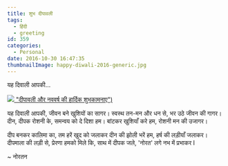 ```yaml
---
title: शुभ दीपावली
tags:
  - हिंदी
  - greeting
id: 359
categories:
  - Personal
date: 2016-10-30 16:47:35
thumbnailImage: happy-diwali-2016-generic.jpg
---
```


यह दिवाली आपकी...

<!--more-->

[![][greetings] "दीपावली और नववर्ष की हार्दिक शुभकामनाए")][greetings]

यह दिवाली आपकी, जीवन बने खुशियों का सागर।
स्वस्थ तन-मन और धन से, भर उठे जीवन की गागर।
दीन, दीपक रोशनी के, समन्वय को दे दिशा हम।
बांटकर खुशियाँ करे हम, रोशनी मन की उजागर।

दीप बनकर कालिमा का, तम हरें खुद को जलाकर
दीन की झोली भरें हम, हर्ष की लड़ीयाँ जलाकर।
दीपमाला की लड़ी से, प्रेरणा हमको मिले कि,
साथ में दीपक जले, 'नोरत' लगे नभ में प्रभाकर I

~ नोरतन

[greetings]: शुभ-दीपावली/happy-diwali-2016-generic.jpg
